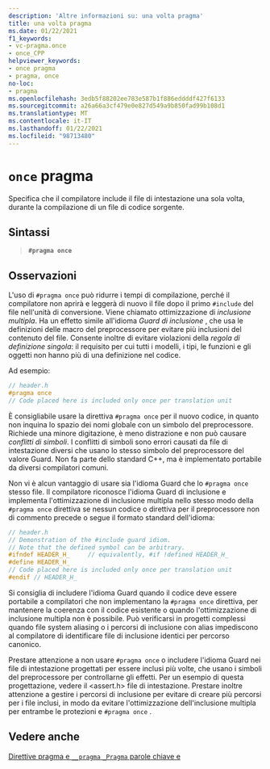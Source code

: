 ```yaml
---
description: 'Altre informazioni su: una volta pragma'
title: una volta pragma
ms.date: 01/22/2021
f1_keywords:
- vc-pragma.once
- once_CPP
helpviewer_keywords:
- once pragma
- pragma, once
no-loc:
- pragma
ms.openlocfilehash: 3edb5f88202ee783e587b1f886eddddf427f6133
ms.sourcegitcommit: a26a66a3cf479e0e827d549a9b850fad99b108d1
ms.translationtype: MT
ms.contentlocale: it-IT
ms.lasthandoff: 01/22/2021
ms.locfileid: "98713480"
---
```

# <a name="once-no-locpragma"></a>`once` pragma

Specifica che il compilatore include il file di intestazione una sola volta, durante la compilazione di un file di codice sorgente.

## <a name="syntax"></a>Sintassi

> **`#pragma once`**

## <a name="remarks"></a>Osservazioni

L'uso di `#pragma once` può ridurre i tempi di compilazione, perché il compilatore non aprirà e leggerà di nuovo il file dopo il primo `#include` del file nell'unità di conversione. Viene chiamato ottimizzazione di *inclusione multipla*. Ha un effetto simile all'idioma *Guard di inclusione* , che usa le definizioni delle macro del preprocessore per evitare più inclusioni del contenuto del file. Consente inoltre di evitare violazioni della *regola di definizione singola*: il requisito per cui tutti i modelli, i tipi, le funzioni e gli oggetti non hanno più di una definizione nel codice.

Ad esempio:

```cpp
// header.h
#pragma once
// Code placed here is included only once per translation unit
```

È consigliabile usare la direttiva `#pragma once` per il nuovo codice, in quanto non inquina lo spazio dei nomi globale con un simbolo del preprocessore. Richiede una minore digitazione, è meno distrazione e non può causare *conflitti di simboli*. I conflitti di simboli sono errori causati da file di intestazione diversi che usano lo stesso simbolo del preprocessore del valore Guard. Non fa parte dello standard C++, ma è implementato portabile da diversi compilatori comuni.

Non vi è alcun vantaggio di usare sia l'idioma Guard che lo `#pragma once` stesso file. Il compilatore riconosce l'idioma Guard di inclusione e implementa l'ottimizzazione di inclusione multipla nello stesso modo della `#pragma once` direttiva se nessun codice o direttiva per il preprocessore non di commento precede o segue il formato standard dell'idioma:

```cpp
// header.h
// Demonstration of the #include guard idiom.
// Note that the defined symbol can be arbitrary.
#ifndef HEADER_H_     // equivalently, #if !defined HEADER_H_
#define HEADER_H_
// Code placed here is included only once per translation unit
#endif // HEADER_H_
```

Si consiglia di includere l'idioma Guard quando il codice deve essere portabile a compilatori che non implementano la `#pragma once` direttiva, per mantenere la coerenza con il codice esistente o quando l'ottimizzazione di inclusione multipla non è possibile. Può verificarsi in progetti complessi quando file system aliasing o i percorsi di inclusione con alias impediscono al compilatore di identificare file di inclusione identici per percorso canonico.

Prestare attenzione a non usare `#pragma once` o includere l'idioma Guard nei file di intestazione progettati per essere inclusi più volte, che usano i simboli del preprocessore per controllarne gli effetti. Per un esempio di questa progettazione, vedere il \<assert.h> file di intestazione. Prestare inoltre attenzione a gestire i percorsi di inclusione per evitare di creare più percorsi per i file inclusi, in modo da evitare l'ottimizzazione dell'inclusione multipla per entrambe le protezioni e `#pragma once` .

## <a name="see-also"></a>Vedere anche

[Direttive pragma e `__pragma` `_Pragma` parole chiave e](./pragma-directives-and-the-pragma-keyword.md)
